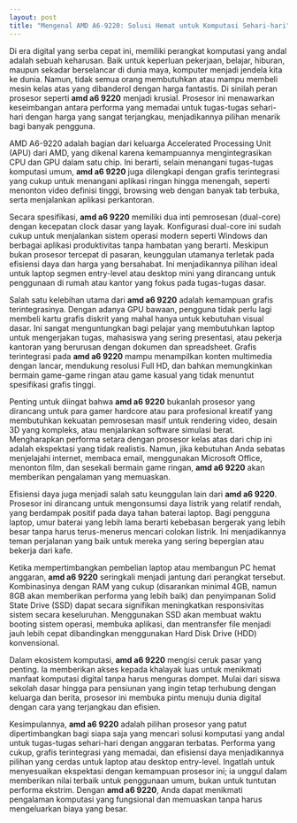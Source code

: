 ```yaml
---
layout: post
title: "Mengenal AMD A6-9220: Solusi Hemat untuk Komputasi Sehari-hari"
---
```


Di era digital yang serba cepat ini, memiliki perangkat komputasi yang andal adalah sebuah keharusan. Baik untuk keperluan pekerjaan, belajar, hiburan, maupun sekadar berselancar di dunia maya, komputer menjadi jendela kita ke dunia. Namun, tidak semua orang membutuhkan atau mampu membeli mesin kelas atas yang dibanderol dengan harga fantastis. Di sinilah peran prosesor seperti **amd a6 9220** menjadi krusial. Prosesor ini menawarkan keseimbangan antara performa yang memadai untuk tugas-tugas sehari-hari dengan harga yang sangat terjangkau, menjadikannya pilihan menarik bagi banyak pengguna.

AMD A6-9220 adalah bagian dari keluarga Accelerated Processing Unit (APU) dari AMD, yang dikenal karena kemampuannya mengintegrasikan CPU dan GPU dalam satu chip. Ini berarti, selain menangani tugas-tugas komputasi umum, **amd a6 9220** juga dilengkapi dengan grafis terintegrasi yang cukup untuk menangani aplikasi ringan hingga menengah, seperti menonton video definisi tinggi, browsing web dengan banyak tab terbuka, serta menjalankan aplikasi perkantoran.

Secara spesifikasi, **amd a6 9220** memiliki dua inti pemrosesan (dual-core) dengan kecepatan clock dasar yang layak. Konfigurasi dual-core ini sudah cukup untuk menjalankan sistem operasi modern seperti Windows dan berbagai aplikasi produktivitas tanpa hambatan yang berarti. Meskipun bukan prosesor tercepat di pasaran, keunggulan utamanya terletak pada efisiensi daya dan harga yang bersahabat. Ini menjadikannya pilihan ideal untuk laptop segmen entry-level atau desktop mini yang dirancang untuk penggunaan di rumah atau kantor yang fokus pada tugas-tugas dasar.

Salah satu kelebihan utama dari **amd a6 9220** adalah kemampuan grafis terintegrasinya. Dengan adanya GPU bawaan, pengguna tidak perlu lagi membeli kartu grafis diskrit yang mahal hanya untuk kebutuhan visual dasar. Ini sangat menguntungkan bagi pelajar yang membutuhkan laptop untuk mengerjakan tugas, mahasiswa yang sering presentasi, atau pekerja kantoran yang berurusan dengan dokumen dan spreadsheet. Grafis terintegrasi pada **amd a6 9220** mampu menampilkan konten multimedia dengan lancar, mendukung resolusi Full HD, dan bahkan memungkinkan bermain game-game ringan atau game kasual yang tidak menuntut spesifikasi grafis tinggi.

Penting untuk diingat bahwa **amd a6 9220** bukanlah prosesor yang dirancang untuk para gamer hardcore atau para profesional kreatif yang membutuhkan kekuatan pemrosesan masif untuk rendering video, desain 3D yang kompleks, atau menjalankan software simulasi berat. Mengharapkan performa setara dengan prosesor kelas atas dari chip ini adalah ekspektasi yang tidak realistis. Namun, jika kebutuhan Anda sebatas menjelajahi internet, membaca email, menggunakan Microsoft Office, menonton film, dan sesekali bermain game ringan, **amd a6 9220** akan memberikan pengalaman yang memuaskan.

Efisiensi daya juga menjadi salah satu keunggulan lain dari **amd a6 9220**. Prosesor ini dirancang untuk mengonsumsi daya listrik yang relatif rendah, yang berdampak positif pada daya tahan baterai laptop. Bagi pengguna laptop, umur baterai yang lebih lama berarti kebebasan bergerak yang lebih besar tanpa harus terus-menerus mencari colokan listrik. Ini menjadikannya teman perjalanan yang baik untuk mereka yang sering bepergian atau bekerja dari kafe.

Ketika mempertimbangkan pembelian laptop atau membangun PC hemat anggaran, **amd a6 9220** seringkali menjadi jantung dari perangkat tersebut. Kombinasinya dengan RAM yang cukup (disarankan minimal 4GB, namun 8GB akan memberikan performa yang lebih baik) dan penyimpanan Solid State Drive (SSD) dapat secara signifikan meningkatkan responsivitas sistem secara keseluruhan. Menggunakan SSD akan membuat waktu booting sistem operasi, membuka aplikasi, dan mentransfer file menjadi jauh lebih cepat dibandingkan menggunakan Hard Disk Drive (HDD) konvensional.

Dalam ekosistem komputasi, **amd a6 9220** mengisi ceruk pasar yang penting. Ia memberikan akses kepada khalayak luas untuk menikmati manfaat komputasi digital tanpa harus menguras dompet. Mulai dari siswa sekolah dasar hingga para pensiunan yang ingin tetap terhubung dengan keluarga dan berita, prosesor ini membuka pintu menuju dunia digital dengan cara yang terjangkau dan efisien.

Kesimpulannya, **amd a6 9220** adalah pilihan prosesor yang patut dipertimbangkan bagi siapa saja yang mencari solusi komputasi yang andal untuk tugas-tugas sehari-hari dengan anggaran terbatas. Performa yang cukup, grafis terintegrasi yang memadai, dan efisiensi daya menjadikannya pilihan yang cerdas untuk laptop atau desktop entry-level. Ingatlah untuk menyesuaikan ekspektasi dengan kemampuan prosesor ini; ia unggul dalam memberikan nilai terbaik untuk penggunaan umum, bukan untuk tuntutan performa ekstrim. Dengan **amd a6 9220**, Anda dapat menikmati pengalaman komputasi yang fungsional dan memuaskan tanpa harus mengeluarkan biaya yang besar.
